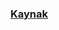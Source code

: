 ### [Kaynak](https://medium.com/@kanbayoguzhan/spring-boot-ve-rabbitmq-ile-event-driven-microservices-14c8c00ecab5)